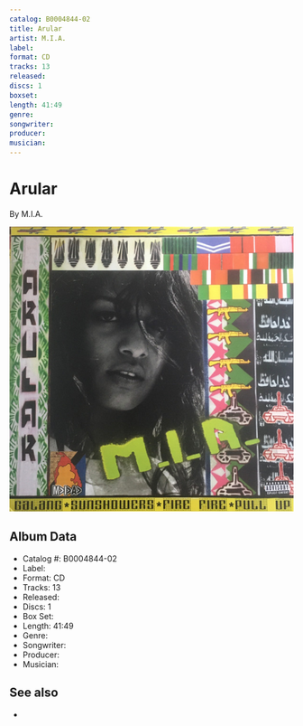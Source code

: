 ```yaml
---
catalog: B0004844-02
title: Arular
artist: M.I.A.
label: 
format: CD
tracks: 13
released: 
discs: 1
boxset: 
length: 41:49
genre: 
songwriter: 
producer: 
musician: 
---
```


# Arular

By M.I.A.

![](../../assets/cdcovers/MIA-Arular.png)

## Album Data

- Catalog #: B0004844-02
- Label: 
- Format: CD
- Tracks: 13
- Released: 
- Discs: 1
- Box Set: 
- Length: 41:49
- Genre: 
- Songwriter: 
- Producer: 
- Musician: 


## See also

- [](MIA.md)
